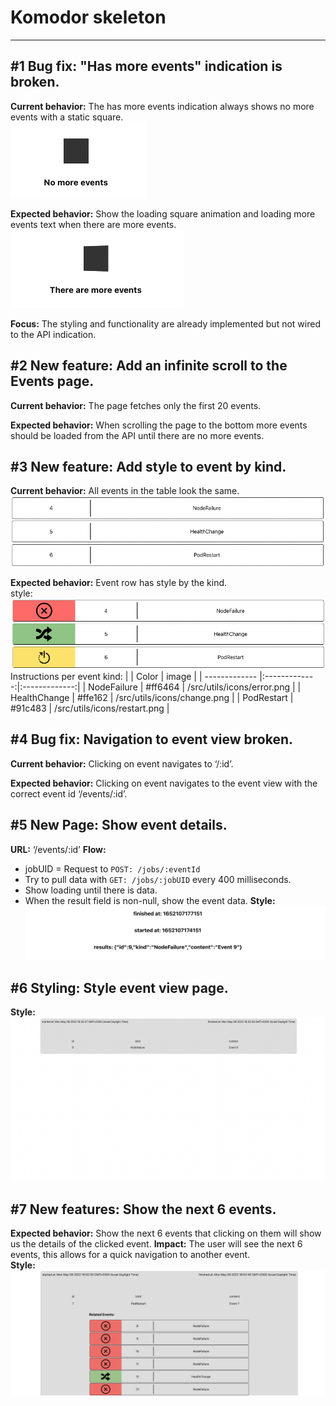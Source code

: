 # Komodor skeleton

---

## #1 Bug fix: "Has more events" indication is broken.

**Current behavior:** The has more events indication always shows no more events with a static square.\
![#1 current behavior.](/public/images/1Current.png)

**Expected behavior:** Show the loading square animation and loading more events text when there are more events.
![#1 expected behavior.](public/images/1Expected.png)

**Focus:** The styling and functionality are already implemented but not wired to the API indication.

## #2 New feature: Add an infinite scroll to the Events page.

**Current behavior:** The page fetches only the first 20 events.

**Expected behavior:** When scrolling the page to the bottom more events should be loaded from the API until there are no more events.

## #3 New feature: Add style to event by kind.

**Current behavior:** All events in the table look the same.
![#3 expected behavior.](/public/images/3Current.png)

**Expected behavior:** Event row has style by the kind.\
style:
![#3 expected behavior.](/public/images/3Expected.png)
Instructions per event kind:
| | Color | image |
| ------------- |:-------------:|:-------------:|
| NodeFailure | #ff6464 | /src/utils/icons/error.png |
| HealthChange | #ffe162 | /src/utils/icons/change.png |
| PodRestart | #91c483 | /src/utils/icons/restart.png |

## #4 Bug fix: Navigation to event view broken.

**Current behavior:** Clicking on event navigates to ‘/:id’.

**Expected behavior:** Clicking on event navigates to the event view with the correct event id ‘/events/:id’.

## #5 New Page: Show event details.

**URL:** ‘/events/:id’
**Flow:**

- jobUID = Request to `POST: /jobs/:eventId`
- Try to pull data with `GET: /jobs/:jobUID` every 400 milliseconds.
- Show loading until there is data.
- When the result field is non-null, show the event data.
  **Style:**
  ![#5 Style.](/public/images/5Style.png)

## #6 Styling: Style event view page.

**Style:**
![#6 Style.](/public/images/6Style.png)

## #7 New features: Show the next 6 events.

**Expected behavior:** Show the next 6 events that clicking on them will show us the details of the clicked event.
**Impact:** The user will see the next 6 events, this allows for a quick navigation to another event.\
**Style:**
![#7 Style.](/public/images/7Style.png)
